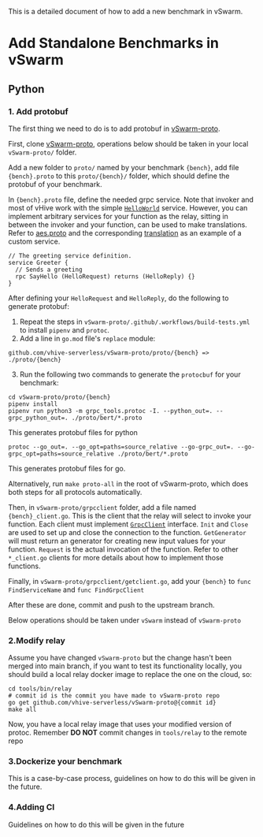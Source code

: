 This is a detailed document of how to add a new benchmark in vSwarm.
# Add Standalone Benchmarks in vSwarm
## Python
### 1. Add protobuf
The first thing we need to do is to add protobuf in [vSwarm-proto](https://github.com/vhive-serverless/vSwarm-proto).

First, clone [vSwarm-proto](https://github.com/vhive-serverless/vSwarm-proto), operations below should be taken in your local `vSwarm-proto/` folder.

Add a new folder to `proto/` named by your benchmark `{bench}`, add file `{bench}.proto` to this `proto/{bench}/` folder, which should define the protobuf of your benchmark.

In `{bench}.proto` file, define the needed grpc service. Note that invoker and most of vHive work with the simple [`HelloWorld`](https://grpc.io/docs/what-is-grpc/introduction/) service. However, you can implement arbitrary services for your function as the relay, sitting in between the invoker and your function, can be used to make translations. Refer to [aes.proto](https://github.com/vhive-serverless/vSwarm-proto/blob/main/proto/aes/aes.proto) and the corresponding [translation](https://github.com/vhive-serverless/vSwarm-proto/blob/main/grpcclient/aes_client.go) as an example of a custom service. 
```
// The greeting service definition.
service Greeter {
  // Sends a greeting
  rpc SayHello (HelloRequest) returns (HelloReply) {}
}
```
After defining your `HelloRequest` and `HelloReply`, do the following to generate protobuf:
1. Repeat the steps in `vSwarm-proto/.github/.workflows/build-tests.yml` to install `pipenv` and `protoc`.
2. Add a line in  `go.mod` file's `replace` module:
```
github.com/vhive-serverless/vSwarm-proto/proto/{bench} => ./proto/{bench}
```
3. Run the following two commands to generate the `protocbuf` for your benchmark:
```
cd vSwarm-proto/proto/{bench}
pipenv install 
pipenv run python3 -m grpc_tools.protoc -I. --python_out=. --grpc_python_out=. ./proto/bert/*.proto
```
This generates protobuf files for python
```
protoc --go_out=. --go_opt=paths=source_relative --go-grpc_out=. --go-grpc_opt=paths=source_relative ./proto/bert/*.proto
```
This generates protobuf files for go.

Alternatively, run `make proto-all` in the root of vSwarm-proto, which does both steps for all protocols automatically.

Then, in `vSwarm-proto/grpcclient` folder, add a file named `{bench}_client.go`. This is the client that the relay will select to invoke your function. Each client must implement [`GrpcClient`](https://github.com/vhive-serverless/vSwarm-proto/blob/70781f2339083f8c6d298ce0be13e7b7869c1409/grpcclient/grpcclient.go#L79) interface. 
`Init` and `Close` are used to set up and close the connection to the function. 
`GetGenerator` will must return an generator for creating new input values for your function.
`Request` is the actual invocation of the function.
Refer to other `*_client.go` clients for more details about how to implement those functions.

Finally, in `vSwarm-proto/grpcclient/getclient.go`, add your `{bench}` to `func FindServiceName` and `func FindGrpcClient`

After these are done, commit and push to the upstream branch.

Below operations should be taken under `vSwarm` instead of `vSwarm-proto`
### 2.Modify relay
Assume you have changed `vSwarm-proto` but the change hasn't been merged into main branch, if you want to test its functionality locally, you should build a local relay docker image to replace the one on the cloud, so:
```
cd tools/bin/relay
# commit id is the commit you have made to vSwarm-proto repo
go get github.com/vhive-serverless/vSwarm-proto@{commit id}
make all
```

Now, you have a local relay image that uses your modified version of protoc.
Remember **DO NOT** commit changes in `tools/relay` to the remote repo

### 3.Dockerize your benchmark
This is a case-by-case process, guidelines on how to do this will be given in the future.

### 4.Adding CI
Guidelines on how to do this will be given in the future

